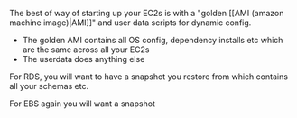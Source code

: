 The best of way of starting up your EC2s is with a "golden [[AMI (amazon machine image)|AMI]]" and user data scripts for dynamic config.
- The golden AMI contains all OS config, dependency installs etc which are the same across all your EC2s
- The userdata does anything else

For RDS, you will want to have a snapshot you restore from which contains all your schemas etc.

For EBS again you will want a snapshot